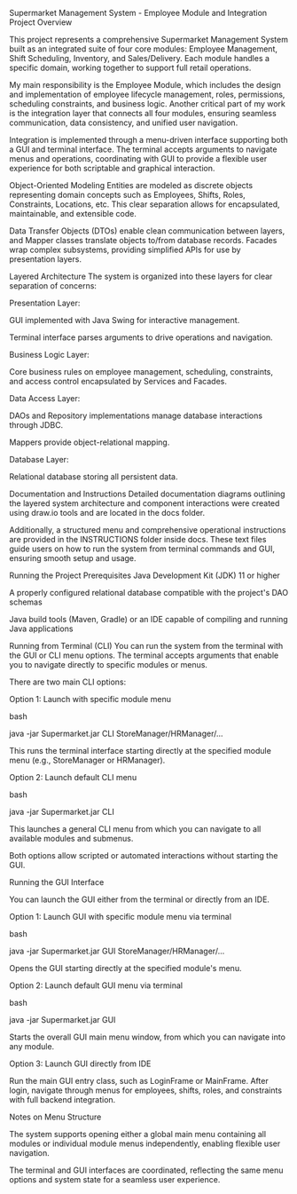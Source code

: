Supermarket Management System - Employee Module and Integration
Project Overview

This project represents a comprehensive Supermarket Management System built as an integrated suite of four core modules: Employee Management, Shift Scheduling, Inventory, and Sales/Delivery. Each module handles a specific domain, working together to support full retail operations.

My main responsibility is the Employee Module, which includes the design and implementation of employee lifecycle management, roles, permissions, scheduling constraints, and business logic. Another critical part of my work is the integration layer that connects all four modules, ensuring seamless communication, data consistency, and unified user navigation.

Integration is implemented through a menu-driven interface supporting both a GUI and terminal interface. The terminal accepts arguments to navigate menus and operations, coordinating with GUI to provide a flexible user experience for both scriptable and graphical interaction.

Object-Oriented Modeling
Entities are modeled as discrete objects representing domain concepts such as Employees, Shifts, Roles, Constraints, Locations, etc. This clear separation allows for encapsulated, maintainable, and extensible code.

Data Transfer Objects (DTOs) enable clean communication between layers, and Mapper classes translate objects to/from database records. Facades wrap complex subsystems, providing simplified APIs for use by presentation layers.

Layered Architecture
The system is organized into these layers for clear separation of concerns:

Presentation Layer:

GUI implemented with Java Swing for interactive management.

Terminal interface parses arguments to drive operations and navigation.

Business Logic Layer:

Core business rules on employee management, scheduling, constraints, and access control encapsulated by Services and Facades.

Data Access Layer:

DAOs and Repository implementations manage database interactions through JDBC.

Mappers provide object-relational mapping.

Database Layer:

Relational database storing all persistent data.

Documentation and Instructions
Detailed documentation diagrams outlining the layered system architecture and component interactions were created using draw.io tools and are located in the docs folder.

Additionally, a structured menu and comprehensive operational instructions are provided in the INSTRUCTIONS folder inside docs. These text files guide users on how to run the system from terminal commands and GUI, ensuring smooth setup and usage.

Running the Project
Prerequisites
Java Development Kit (JDK) 11 or higher

A properly configured relational database compatible with the project's DAO schemas

Java build tools (Maven, Gradle) or an IDE capable of compiling and running Java applications

Running from Terminal (CLI)
You can run the system from the terminal with the GUI or CLI menu options. The terminal accepts arguments that enable you to navigate directly to specific modules or menus.

There are two main CLI options:

Option 1: Launch with specific module menu

bash

java -jar Supermarket.jar CLI StoreManager/HRManager/...

This runs the terminal interface starting directly at the specified module menu (e.g., StoreManager or HRManager).

Option 2: Launch default CLI menu

bash

java -jar Supermarket.jar CLI

This launches a general CLI menu from which you can navigate to all available modules and submenus.

Both options allow scripted or automated interactions without starting the GUI.

Running the GUI Interface

You can launch the GUI either from the terminal or directly from an IDE.

Option 1: Launch GUI with specific module menu via terminal

bash

java -jar Supermarket.jar GUI StoreManager/HRManager/...

Opens the GUI starting directly at the specified module's menu.

Option 2: Launch default GUI menu via terminal

bash

java -jar Supermarket.jar GUI

Starts the overall GUI main menu window, from which you can navigate into any module.

Option 3: Launch GUI directly from IDE

Run the main GUI entry class, such as LoginFrame or MainFrame. After login, navigate through menus for employees, shifts, roles, and constraints with full backend integration.

Notes on Menu Structure

The system supports opening either a global main menu containing all modules or individual module menus independently, enabling flexible user navigation.

The terminal and GUI interfaces are coordinated, reflecting the same menu options and system state for a seamless user experience.
